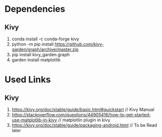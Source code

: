 # Dependencies

## Kivy
1. conda install -c conda-forge kivy
2. python -m pip install https://github.com/kivy-garden/graph/archive/master.zip
3. pip install kivy_garden.graph
4. garden install matplotlib


 
# Used Links


## Kivy 

1. https://kivy.org/doc/stable/guide/basic.html#quickstart // Kivy Manual
2. https://stackoverflow.com/questions/44905416/how-to-get-started-use-matplotlib-in-kivy // matplotlin plugin in kivy
3. https://kivy.org/doc/stable/guide/packaging-android.html // To be Read later 